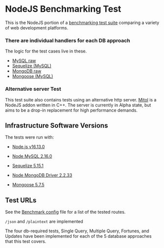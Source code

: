 # NodeJS Benchmarking Test

This is the NodeJS portion of a [benchmarking test suite](../) comparing a variety of web development platforms.

### There are individual handlers for each DB approach
The logic for the test cases live in these.

* [MySQL raw](handlers/mysql-raw.js)
* [Sequelize (MySQL)](handlers/sequelize.js)
* [MongoDB raw](handlers/mongodb-raw.js)
* [Mongoose (MySQL)](handlers/mongoose.js)

### Alternative server Test
This test suite also contains tests using an alternative http server. [Mitol](https://github.com/Helidium/Mitol) is a NodeJS addon written in C++.
The server is currently in Alpha state, but aims to be a drop-in replacement for high performance demands.

## Infrastructure Software Versions
The tests were run with:
* [Node.js v16.13.0](http://nodejs.org/)

* [Node MySQL 2.16.0](https://github.com/felixge/node-mysql/)
* [Sequelize 5.15.1](https://github.com/sequelize/sequelize)
* [Node MongoDB Driver 2.2.33](https://github.com/mongodb/node-mongodb-native)
* [Mongoose 5.7.5](http://mongoosejs.com/)

## Test URLs

See the [Benchmark config](benchmark_config.json) file for a list of the tested routes.

`/json` and `/plaintext` are implemented

The four db-required tests, Single Query, Multiple Query, Fortunes, and Updates have been implemented for each of the 5 database approaches that this test covers.
